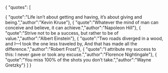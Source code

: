{
	"quotes": [

{
       "quote":"Life isn’t about getting and having, it’s about giving and being.","author":"Kevin Kruse"},
{
       "quote":"Whatever the mind of man can conceive and believe, it can achieve.","author":"Napoleon Hill"},
{
       "quote":"Strive not to be a success, but rather to be of value.","author":"Albert Einstein"},
{
       "quote":"Two roads diverged in a wood, and I—I took the one less traveled by, And that has made all the difference.","author":"Robert Frost"},
{
       "quote":"I attribute my success to this: I never gave or took any excuse.","author":"Florence Nightingale"},
{
       "quote":"You miss 100% of the shots you don’t take.","author":"Wayne Gretzky"}
       ]
       }
       
